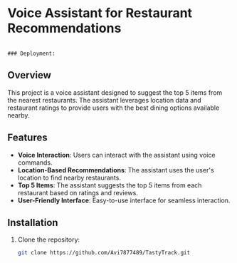 # Voice Assistant for Restaurant Recommendations

```

### Deployment:

```

## Overview
This project is a voice assistant designed to suggest the top 5 items from the nearest restaurants. The assistant leverages location data and restaurant ratings to provide users with the best dining options available nearby.

## Features
- **Voice Interaction**: Users can interact with the assistant using voice commands.
- **Location-Based Recommendations**: The assistant uses the user's location to find nearby restaurants.
- **Top 5 Items**: The assistant suggests the top 5 items from each restaurant based on ratings and reviews.
- **User-Friendly Interface**: Easy-to-use interface for seamless interaction.

## Installation
1. Clone the repository:
   ```bash
   git clone https://github.com/Avi7877489/TastyTrack.git

